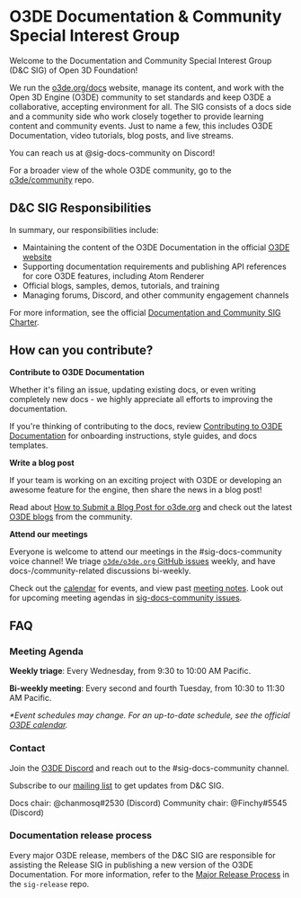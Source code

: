 # O3DE Documentation & Community Special Interest Group

Welcome to the Documentation and Community Special Interest Group (D&C SIG) of Open 3D Foundation! 

We run the [o3de.org/docs](http://o3de.org/docs) website, manage its content, and work with the Open 3D Engine (O3DE) community to set standards and keep O3DE a collaborative, accepting environment for all. The SIG consists of a docs side and a community side who work closely together to provide learning content and community events. Just to name a few, this includes O3DE Documentation, video tutorials, blog posts, and live streams.

You can reach us at @sig-docs-community on Discord!

For a broader view of the whole O3DE community, go to the [o3de/community](https://github.com/o3de/community/) repo.

## D&C SIG Responsibilities
In summary, our responsibilities include:
- Maintaining the content of the O3DE Documentation in the official [O3DE website](https://www.o3de.org/)
- Supporting documentation requirements and publishing API references for core O3DE features, including Atom Renderer
- Official blogs, samples, demos, tutorials, and training
- Managing forums, Discord, and other community engagement channels

For more information, see the official [Documentation and Community SIG Charter](https://github.com/o3de/sig-docs-community/blob/main/governance/charter.md).

## How can you contribute? 

**Contribute to O3DE Documentation**

Whether it's filing an issue, updating existing docs, or even writing completely new docs - we highly appreciate all efforts to improving the documentation. 

If you're thinking of contributing to the docs, review [Contributing to O3DE Documentation](https://www.o3de.org/docs/contributing/to-docs/)  for onboarding instructions, style guides, and docs templates. 


**Write a blog post** 

If your team is working on an exciting project with O3DE or developing an awesome feature for the engine, then share the news in a blog post! 

Read about [How to Submit a Blog Post for o3de.org](https://www.o3de.org/docs/contributing/to-docs/blog-posts/) and check out the latest [O3DE blogs](https://www.o3de.org/community/) from the community. 

**Attend our meetings** 

Everyone is welcome to attend our meetings in the #sig-docs-community voice channel! We triage [`o3de/o3de.org` GitHub issues](https://github.com/o3de/o3de.org/issues) weekly, and have docs-/community-related discussions bi-weekly. 

Check out the [calendar](https://lists.o3de.org/calendar#) for events, and view past [meeting notes](meetings/README.md). Look out for upcoming meeting agendas in [sig-docs-community issues](https://github.com/o3de/sig-docs-community/issues).

## FAQ

### Meeting Agenda

**Weekly triage**: Every Wednesday, from 9:30 to 10:00 AM Pacific.

**Bi-weekly meeting**: Every second and fourth Tuesday, from 10:30 to 11:30 AM Pacific.

_\*Event schedules may change. For an up-to-date schedule, see the official [O3DE calendar](https://lists.o3de.org/calendar#)._

### Contact

Join the [O3DE Discord](https://discord.com/invite/o3de) and reach out to the #sig-docs-community channel.

Subscribe to our [mailing list](https://lists.o3de.org/g/sig-docs-community) to get updates from D&C SIG. 

Docs chair: @chanmosq#2530 (Discord)
Community chair: @Finchy#5545 (Discord)

### Documentation release process

Every major O3DE release, members of the D&C SIG are responsible for assisting the Release SIG in publishing a new version of the O3DE Documentation. For more information, refer to the [Major Release Process](https://github.com/o3de/sig-release/blob/c625281773fa0430f3f9c95ba588664d469e5356/releases/Process/Major%20Release%20Process.md) in the `sig-release` repo.